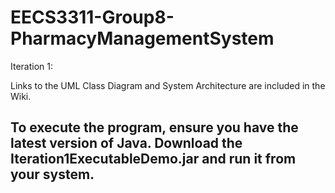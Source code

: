 # EECS3311-Group8-PharmacyManagementSystem
Iteration 1:

Links to the UML Class Diagram and System Architecture are included in the Wiki.

To execute the program, ensure you have the latest version of Java. Download the Iteration1ExecutableDemo.jar and run it from your system.  
-------------------------------------------------------------------------------------------
